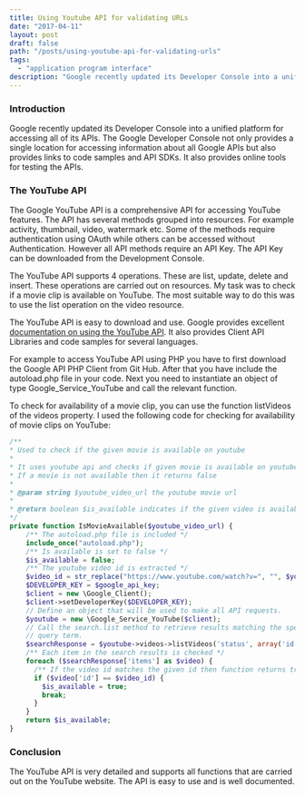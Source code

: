```yaml
---
title: Using Youtube API for validating URLs
date: "2017-04-11"
layout: post
draft: false
path: "/posts/using-youtube-api-for-validating-urls"
tags:
  - "application program interface"
description: "Google recently updated its Developer Console into a unified platform for accessing all of its APIs. The Google Developer Console not only provides a single location for accessing information about all Google APIs but also provides links to code samples and API SDKs. It also provides online tools for testing the APIs."
---
```


### Introduction
Google recently updated its Developer Console into a unified platform for accessing all of its APIs. The Google Developer Console not only provides a single location for accessing information about all Google APIs but also provides links to code samples and API SDKs. It also provides online tools for testing the APIs.

### The YouTube API
The Google YouTube API is a comprehensive API for accessing YouTube features. The API has several methods grouped into resources. For example activity, thumbnail, video, watermark etc. Some of the methods require authentication using OAuth while others can be accessed without Authentication. However all API methods require an API Key. The API Key can be downloaded from the Development Console.

The YouTube API supports 4 operations. These are list, update, delete and insert. These operations are carried out on resources. My task was to check if a movie clip is available on YouTube. The most suitable way to do this was to use the list operation on the video resource.

The YouTube API is easy to download and use. Google provides excellent [documentation on using the YouTube API](https://developers.google.com/youtube/v3/getting-started#supported-operations). It also provides Client API Libraries and code samples for several languages.

For example to access YouTube API using PHP you have to first download the Google API PHP Client from Git Hub. After that you have include the autoload.php file in your code. Next you need to instantiate an object of type Google_Service_YouTube and call the relevant function.

To check for availability of a movie clip, you can use the function listVideos of the videos property. I used the following code for checking for availability of movie clips on YouTube:

```php
/**
* Used to check if the given movie is available on youtube
*
* It uses youtube api and checks if given movie is available on youtube
* If a movie is not available then it returns false
*
* @param string $youtube_video_url the youtube movie url
*
* @return boolean $is_available indicates if the given video is available on youtube
*/
private function IsMovieAvailable($youtube_video_url) {
    /** The autoload.php file is included */
    include_once("autoload.php");
    /** Is available is set to false */
    $is_available = false;
    /** The youtube video id is extracted */
    $video_id = str_replace("https://www.youtube.com/watch?v=", "", $youtube_video_url);
    $DEVELOPER_KEY = $google_api_key;
    $client = new \Google_Client();
    $client->setDeveloperKey($DEVELOPER_KEY);
    // Define an object that will be used to make all API requests.
    $youtube = new \Google_Service_YouTube($client);
    // Call the search.list method to retrieve results matching the specified
    // query term.
    $searchResponse = $youtube->videos->listVideos('status', array('id' => $video_id));
    /** Each item in the search results is checked */
    foreach ($searchResponse['items'] as $video) {
      /** If the video id matches the given id then function returns true */
      if ($video['id'] == $video_id) {
        $is_available = true;
        break;
      }
    }
    return $is_available;
}
```

### Conclusion
The YouTube API is very detailed and supports all functions that are carried out on the YouTube website. The API is easy to use and is well documented.
